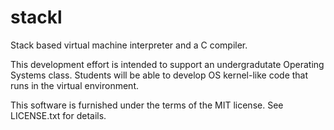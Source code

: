 # stackl
Stack based virtual machine interpreter and a C compiler.

This development effort is intended to support an undergradutate Operating Systems class. 
Students will be able to develop OS kernel-like code that runs in the virtual environment.

This software is furnished under the terms of the MIT license. See LICENSE.txt for details.
